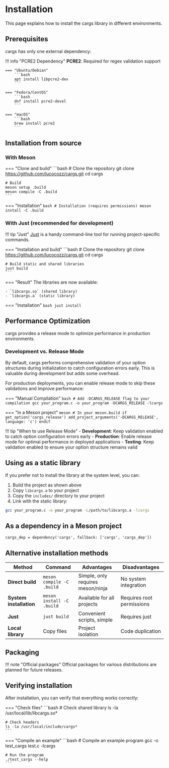 # Installation

This page explains how to install the cargs library in different environments.

## Prerequisites

cargs has only one external dependency:

!!! info "PCRE2 Dependency"
    **PCRE2**: Required for regex validation support
    
    === "Ubuntu/Debian"
        ```bash
        apt install libpcre2-dev
        ```
    
    === "Fedora/CentOS"
        ```bash
        dnf install pcre2-devel
        ```
    
    === "macOS"
        ```bash
        brew install pcre2
        ```

## Installation from source

### With Meson

=== "Clone and build"
    ```bash
    # Clone the repository
    git clone https://github.com/lucocozz/cargs.git
    cd cargs

    # Build
    meson setup .build
    meson compile -C .build
    ```

=== "Installation"
    ```bash
    # Installation (requires permissions)
    meson install -C .build
    ```

### With Just (recommended for development)

!!! tip "Just"
    [Just](https://github.com/casey/just) is a handy command-line tool for running project-specific commands.

=== "Installation and build"
    ```bash
    # Clone the repository
    git clone https://github.com/lucocozz/cargs.git
    cd cargs

    # Build static and shared libraries
    just build
    ```

=== "Result"
    The libraries are now available:
    
    - `libcargs.so` (shared library)
    - `libcargs.a` (static library)

=== "Installation"
    ```bash
    just install
    ```

## Performance Optimization

cargs provides a release mode to optimize performance in production environments.

### Development vs. Release Mode

By default, cargs performs comprehensive validation of your option structures during initialization to catch configuration errors early. This is valuable during development but adds some overhead.

For production deployments, you can enable release mode to skip these validations and improve performance:

=== "Manual Compilation"
    ```bash
    # Add -DCARGS_RELEASE flag to your compilation
    gcc your_program.c -o your_program -DCARGS_RELEASE -lcargs
    ```

=== "In a Meson project"
    ```meson
    # In your meson.build
    if get_option('cargs_release')
      add_project_arguments('-DCARGS_RELEASE', language: 'c')
    endif
    ```

!!! tip "When to use Release Mode"
    - **Development**: Keep validation enabled to catch option configuration errors early
    - **Production**: Enable release mode for optimal performance in deployed applications
    - **Testing**: Keep validation enabled to ensure your option structure remains valid

## Using as a static library

If you prefer not to install the library at the system level, you can:

1. Build the project as shown above
2. Copy `libcargs.a` to your project
3. Copy the `includes/` directory to your project
4. Link with the static library:

```bash
gcc your_program.c -o your_program -L/path/to/libcargs.a -lcargs
```

## As a dependency in a Meson project

```meson
cargs_dep = dependency('cargs', fallback: ['cargs', 'cargs_dep'])
```

## Alternative installation methods

| Method | Command | Advantages | Disadvantages |
|---------|----------|-----------|---------------|
| **Direct build** | `meson compile -C .build` | Simple, only requires meson/ninja | No system integration |
| **System installation** | `meson install -C .build` | Available for all projects | Requires root permissions |
| **Just** | `just build` | Convenient scripts, simple | Requires just |
| **Local library** | Copy files | Project isolation | Code duplication |

## Packaging

!!! note "Official packages"
    Official packages for various distributions are planned for future releases.

## Verifying installation

After installation, you can verify that everything works correctly:

=== "Check files"
    ```bash
    # Check shared library
    ls -la /usr/local/lib/libcargs.so*
    
    # Check headers
    ls -la /usr/local/include/cargs*
    ```

=== "Compile an example"
    ```bash
    # Compile an example program
    gcc -o test_cargs test.c -lcargs
    
    # Run the program
    ./test_cargs --help
    ```
